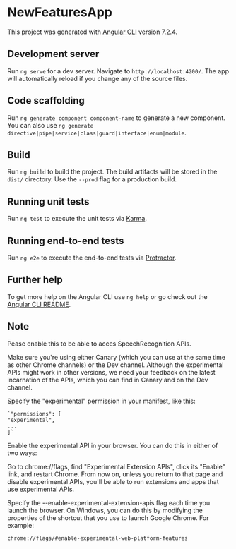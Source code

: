 # NewFeaturesApp

This project was generated with [Angular CLI](https://github.com/angular/angular-cli) version 7.2.4.

## Development server

Run `ng serve` for a dev server. Navigate to `http://localhost:4200/`. The app will automatically reload if you change any of the source files.

## Code scaffolding

Run `ng generate component component-name` to generate a new component. You can also use `ng generate directive|pipe|service|class|guard|interface|enum|module`.

## Build

Run `ng build` to build the project. The build artifacts will be stored in the `dist/` directory. Use the `--prod` flag for a production build.

## Running unit tests

Run `ng test` to execute the unit tests via [Karma](https://karma-runner.github.io).

## Running end-to-end tests

Run `ng e2e` to execute the end-to-end tests via [Protractor](http://www.protractortest.org/).

## Further help

To get more help on the Angular CLI use `ng help` or go check out the [Angular CLI README](https://github.com/angular/angular-cli/blob/master/README.md).


## Note

Pease enable this to be able to acces SpeechRecognition APIs.

Make sure you're using either Canary (which you can use at the same time as other Chrome channels) or the Dev channel. Although the experimental APIs might work in other versions, we need your feedback on the latest incarnation of the APIs, which you can find in Canary and on the Dev channel.

Specify the "experimental" permission in your manifest, like this:

    `"permissions": [
    "experimental",
    ...
    ]`

Enable the experimental API in your browser. You can do this in either of two ways:

Go to chrome://flags, find "Experimental Extension APIs", click its "Enable" link, and restart Chrome. From now on, unless you return to that page and disable experimental APIs, you'll be able to run extensions and apps that use experimental APIs.

Specify the --enable-experimental-extension-apis flag each time you launch the browser. On Windows, you can do this by modifying the properties of the shortcut that you use to launch Google Chrome. For example:

    chrome://flags/#enable-experimental-web-platform-features
